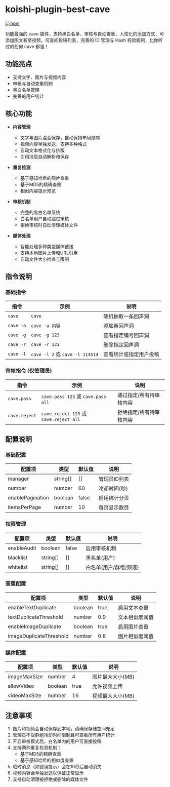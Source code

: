 # koishi-plugin-best-cave

[![npm](https://img.shields.io/npm/v/koishi-plugin-best-cave?style=flat-square)](https://www.npmjs.com/package/koishi-plugin-best-cave)

功能最强的 cave 插件，支持黑白名单、审核与自动查重，人性化的添加方式，可添加图文甚至视频，可查阅投稿列表，完善的 ID 管理与 Hash 校验机制，比你听过的任何 cave 都强！

## 功能亮点

- 支持文字、图片与视频内容
- 审核与自动查重机制
- 黑白名单管理
- 完善的用户统计

## 核心功能

- **内容管理**
  - 文字与图片混合保存，自动保持布局顺序
  - 视频内容单独发送，支持多种格式
  - 自动文本格式化与排版
  - 引用消息自动解析和保存

- **重复检测**
  - 基于感知哈希的图片查重
  - 基于MD5的精确查重
  - 相似内容提示预览

- **审核机制**
  - 完整的黑白名单系统
  - 白名单用户自动跳过审核
  - 拒绝审核时自动清理媒体文件

- **媒体处理**
  - 智能处理多种类型媒体链接
  - 支持本地图片上传和URL引用
  - 自动文件大小检查与限制

## 指令说明

### 基础指令

| 指令 | 示例 | 说明 |
|------|------|------|
| `cave` | `cave` | 随机抽取一条回声洞 |
| `cave -a` | `cave -a 内容` | 添加新回声洞 |
| `cave -g` | `cave -g 123` | 查看指定编号回声洞 |
| `cave -r` | `cave -r 123` | 删除指定回声洞 |
| `cave -l` | `cave -l 2` 或 `cave -l 114514` | 查看统计或指定用户投稿 |

### 审核指令 (仅管理员)

| 指令 | 示例 | 说明 |
|------|------|------|
| `cave.pass` | `cave.pass 123` 或 `cave.pass all` | 通过指定/所有待审核内容 |
| `cave.reject` | `cave.reject 123` 或 `cave.reject all` | 拒绝指定/所有待审核内容 |

## 配置说明

### 基础配置

| 配置项 | 类型 | 默认值 | 说明 |
|--------|------|--------|------|
| manager | string[] | [] | 管理员ID列表 |
| number | number | 60 | 冷却时间(秒) |
| enablePagination | boolean | false | 启用统计分页 |
| itemsPerPage | number | 10 | 每页显示数目 |

### 权限管理

| 配置项 | 类型 | 默认值 | 说明 |
|--------|------|--------|------|
| enableAudit | boolean | false | 启用审核机制 |
| blacklist | string[] | [] | 黑名单(用户) |
| whitelist | string[] | [] | 白名单(用户/群组/频道) |

### 查重配置

| 配置项 | 类型 | 默认值 | 说明 |
|--------|------|--------|------|
| enableTextDuplicate | boolean | true | 启用文本查重 |
| textDuplicateThreshold | number | 0.9 | 文本相似度阈值 |
| enableImageDuplicate | boolean | true | 启用图片查重 |
| imageDuplicateThreshold | number | 0.8 | 图片相似度阈值 |

### 媒体配置

| 配置项 | 类型 | 默认值 | 说明 |
|--------|------|--------|------|
| imageMaxSize | number | 4 | 图片最大大小(MB) |
| allowVideo | boolean | true | 允许视频上传 |
| videoMaxSize | number | 16 | 视频最大大小(MB) |

## 注意事项

1. 图片和视频会自动保存到本地，请确保存储空间充足
2. 管理员不受群组冷却时间限制且可查看所有用户统计
3. 开启审核模式后，白名单内的用户可直接投稿
4. 支持两种重复检测机制：
   - 基于MD5的精确查重
   - 基于感知哈希的相似度查重
5. 临时消息（如错误提示）会在10秒后自动消失
6. 视频内容会单独发送以保证正常显示
7. 支持自动清理被拒绝或删除的媒体文件
